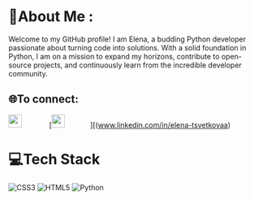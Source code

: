 # 💫About Me :
Welcome to my GitHub profile! I am Elena, a  budding Python developer passionate about turning code into solutions.
With a solid foundation in Python, I am on a mission to expand my horizons, contribute to open-source projects, and continuously learn from the incredible developer community. 

## 🌐To connect:
[<img src="https://github.com/user-attachments/assets/92cbd73a-bc20-429e-9174-cfb336aba9c0"  width="26px" style="padding-right:50px">](https://www.instagram.com/_hellenats/)
[<img src="[https://github.com/user-attachments/assets/92cbd73a-bc20-429e-9174-cfb336aba9c0](https://cdn3.iconfinder.com/data/icons/social-media-chamfered-corner/154/linkedin-64.png)" width="26px" style="padding-right:50px">][(www.linkedin.com/in/elena-tsvetkovaa)

# 💻Tech Stack
![CSS3](https://img.shields.io/badge/css3-%231572B6.svg?style=for-the-badge&logo=css3&logoColor=white) ![HTML5](https://img.shields.io/badge/html5-%23E34F26.svg?style=for-the-badge&logo=html5&logoColor=white) ![Python](https://img.shields.io/badge/python-3670A0?style=for-the-badge&logo=python&logoColor=ffdd54)


